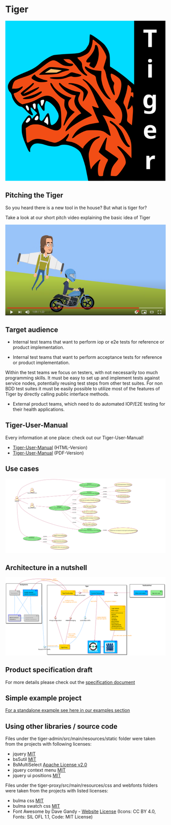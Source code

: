 # Tiger

![TigerLogo](doc/images/tiger2-plain.svg)

## Pitching the Tiger

So you heard there is a new tool in the house? But what is tiger for?

Take a look at our short pitch video explaining the basic idea of Tiger

[![](doc/images/tiger-promo-screenie.png)](https://youtu.be/eJJZDeuFlyI)

## Target audience

* Internal test teams that want to perform iop or e2e tests for reference or product implementation.

* Internal test teams that want to perform acceptance tests for reference or product implementation.

Within the test teams we focus on testers, with not necessarily too much programming skills.
It must be easy to set up and implement tests against service nodes, potentially reusing test steps from other test suites.
For non BDD test suites it must be easily possible to utilize most of the features of Tiger by directly calling public interface methods.

* External product teams, which need to do automated IOP/E2E testing for their health applications.

## Tiger-User-Manual

Every information at one place: check out our Tiger-User-Manual!

* [Tiger-User-Manual](https://gematik.github.io/app-Tiger/Tiger-User-Manual.html) (HTML-Version)
* [Tiger-User-Manual](https://gematik.github.io/app-Tiger/Tiger-User-Manual.pdf) (PDF-Version)

## Use cases

![UseCaseDiagramme](doc/specification/tiger_use_cases.white.svg)

## Architecture in a nutshell

![ComponentsDiagramme](doc/specification/tiger_components.white.svg)

## Product specification draft

For more details please check out the [specification document](doc/specification/tiger_product_definition.md) 

## Simple example project

[For a standalone example see here in our examples section](doc/examples/tigerOnly)

## Using other libraries / source code

Files under the tiger-admin/src/main/resources/static folder were taken from the projects with following licenses:
* jquery [MIT](http://opensource.org/licenses/MIT)
* bs5util [MIT](http://opensource.org/licenses/MIT)
* BsMultiSelect  [Apache License v2.0](http://www.apache.org/licenses/LICENSE-2.0.html)
* jquery context menu [MIT](http://opensource.org/licenses/MIT)
* jquery ui positions [MIT](http://opensource.org/licenses/MIT)

Files under the tiger-proxy/src/main/resources/css and webfonts folders were taken from the projects with listed licenses:

* bulma css [MIT](http://opensource.org/licenses/MIT)
* bulma swatch css [MIT](http://opensource.org/licenses/MIT)
* Font Awesome by Dave Gandy - [Website](http://fontawesome.io) [License](https://fontawesome.com/license/free) (Icons: CC BY 4.0, Fonts: SIL OFL 1.1, Code: MIT License)
